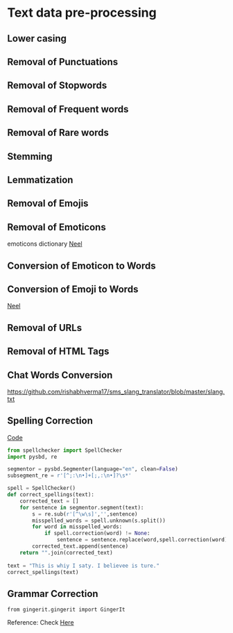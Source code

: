 # Text data pre-processing 

## Lower casing

## Removal of Punctuations

## Removal of Stopwords

## Removal of Frequent words 

## Removal of Rare words

## Stemming

## Lemmatization

## Removal of Emojis

## Removal of Emoticons

emoticons dictionary [Neel](https://github.com/NeelShah18/emot/blob/master/emot/emo_unicode.py)

## Conversion of Emoticon to Words 

## Conversion of Emoji to Words 

[Neel](https://github.com/NeelShah18/emot/blob/master/emot/emo_unicode.py)

## Removal of URLs

## Removal of HTML Tags

## Chat Words Conversion

https://github.com/rishabhverma17/sms_slang_translator/blob/master/slang.txt

## Spelling Correction

[Code](https://norvig.com/spell-correct.html)
```python
from spellchecker import SpellChecker
import pysbd, re

segmentor = pysbd.Segmenter(language="en", clean=False)
subsegment_re = r'[^;:\n•]+[;,:\n•]?\s*'

spell = SpellChecker()
def correct_spellings(text):
    corrected_text = []
    for sentence in segmentor.segment(text):
        s = re.sub(r'[^\w\s]','',sentence)
        misspelled_words = spell.unknown(s.split())
        for word in misspelled_words:
            if spell.correction(word) != None:
                sentence = sentence.replace(word,spell.correction(word))
        corrected_text.append(sentence)
    return "".join(corrected_text)
        
text = "This is whiy I saty. I believee is ture."
correct_spellings(text)
```

## Grammar Correction

`from gingerit.gingerit import GingerIt`

Reference: Check [Here](https://www.kaggle.com/code/sudalairajkumar/getting-started-with-text-preprocessing#Conversion-of-Emoticon-to-Words)

